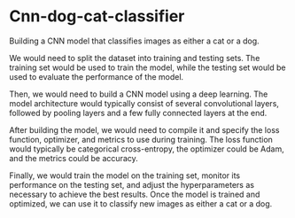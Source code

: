 # Cnn-dog-cat-classifier
Building a CNN model that classifies images as either a cat or a dog.

We would need to split the dataset into training and testing sets. The training set would be used to train the model, while the testing set would be used to evaluate the performance of the model.

Then, we would need to build a CNN model using a deep learning. The model architecture would typically consist of several convolutional layers, followed by pooling layers and a few fully connected layers at the end.

After building the model, we would need to compile it and specify the loss function, optimizer, and metrics to use during training. The loss function would typically be categorical cross-entropy, the optimizer could be Adam, and the metrics could be accuracy.

Finally, we would train the model on the training set, monitor its performance on the testing set, and adjust the hyperparameters as necessary to achieve the best results. Once the model is trained and optimized, we can use it to classify new images as either a cat or a dog.

